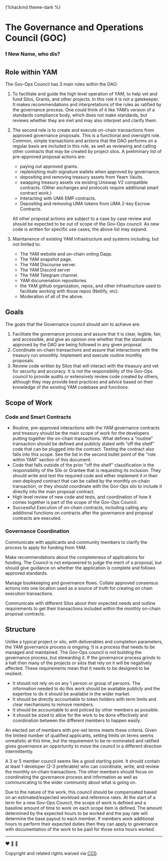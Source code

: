 {%hackmd theme-dark %}


# The Governance and Operations Council (GOC)



### ❗ New Name, who dis?


## Role within YAM

The Gov-Ops Council has 3 main roles within the DAO:

1. To facilitate and guide the high level operation of YAM, to help vet and fund Silos, Grants, and other projects. In this role it is not a gatekeeper. It makes recommendations and interpretations of the rules as ratified by the governance process. One could think of it like YAM’s version of a standards compliance body, which does not make standards, but reviews whether they are met and may also interpret and clarify them.
2. The second role is to create and execute on-chain transactions from approved governance proposals. This is a functional and oversight role. Common, simple transactions and actions that the DAO performs on a regular basis are included in this role, as well as reviewing and calling other contracts that may be created by project silos. A preliminary list of pre-approved proposal actions are:

    - paying out approved grants.
    - replenishing multi-signature wallets when approved by governance.
    - depositing and removing treasury assets from Yearn Vaults.
    - swapping treasury assets via existing Uniswap V2 compatible contracts. (Other exchanges and protocols require additional smart contract work.)
    - Interacting with UMA EMP contracts.
    - Depositing and removing UMA tokens from UMA 2-key Escrow Contracts.

    All other proposal actions are subject to a case by case review and should be expected to be out of scope of the Gov-Ops council. As new code is written for specific use cases, the above list may expand.

3. Maintanence of existing YAM infrastructure and systems including, but not limited to:
    - The YAM website and on-chain voting Dapp.
    - The YAM snapshot page.
    - The YAM Discourse server.
    - The YAM Discord server
    - The YAM Telegram channel.
    - YAM documenation repositories.
    - the YAM github organization, repos, and other infrastructure used to facilitate working with those repos (Netlify, etc).
    - Moderation of all of the above.

## Goals

The goals that the Governance council should aim to achieve are:

1. Facilitate the governance process and assure that it is clear, legible, fair, and accessible, and give an opinion one whether that the standards approved by the DAO are being followed in any given proposal.
2. Coordinate on-chain transactions and assure that interactions with the treasury run smoothly. Implement and execute routine monthly proposals.
3. Review code written by Silos that will interact with the treasury and vet for security and accuracy. It is not the responsibility of the Gov-Ops council to provide audits or extensively review code created by others, although they may provide best practices and advice based on their knowledge of the existing YAM codebase and functions.

## Scope of Work

### Code and Smart Contracts

- Routine, pre-approved interactions with the YAM governance contracts and treasury should be the main scope of work for the developers putting together the on-chain transactions. What defines a “routine” transaction should be defined and publicly stated with “off the shelf” code that can be plugged into the contract. Testing the contract also falls into this scope. See the list in the second bullet point of the "role within YAM" section of this document.
- Code that falls outside of the prior "off the shelf" classification is the responsibility of the Silo or Grantee that is requesting its inclusion. They should write and test the required code and either implement it in their own deployed contract that can be called by the monthly on-chain transaction, or they should coordinate with the Gov-Ops silo to include it directly into the main proposal contract.
- High level review of new code and tests, and coordination of how it comes together is part of the scope of the Gov-Ops Council.
- Successful Execution of on-chain contracts, including calling any additional functions on contracts after the governance and proposal contracts are executed.

### Governance Coordination

Communicate with applicants and community members to clarify the process to apply for funding from YAM.

Make recommendations about the completeness of applications for funding. The Council is not empowered to judge the merit of a proposal, but should give guidance on whether the application is complete and follows approved standards.

Manage bookkeeping and governance flows. Collate approved consensus actions into one location used as a source of truth for creating on chain execution transactions.

Communicate with different Silos about their expected needs and outline requirements to get their transactions included within the monthly on-chain proposal contracts.

## Structure

Unlike a typical project or silo, with deliverables and completion parameters, the YAM governance process is ongoing. It is a process that needs to be managed and maintained. The Gov-Ops council is not building the governance process, but stewarding it. If the governance process grinds to a halt then many of the projects or silos that rely on it will be negatively affected. These requirements mean that it needs to be designed to be resilient.

- It should not rely on on any 1 person or group of persons. The information needed to do this work should be available publicly and the expertise to do it should be available in the wider market.
- It should be directly accountable to token holders with term limits and clear mechanisms to remove members.
- It should be accountable to and policed by other members as possible.
- It should be sized to allow for the work to be done effectively and coordination between the different members to happen easily.

An elected set of members with pre-set terms meets these criteria. Given the limited number of qualified applicants, setting limits on terms seems unrealistic at this time, but the requirement to be re-nominated and ratified gives governance an opportunity to move the council in a different direction intermittently.

A 3 or 5 member council seems like a good starting point. It should contain at least 1 developer (2-3 preferable) who can coordinate, write, and review the monthly on-chain transactions. The other members should focus on coordinating the governance process and information as well as communicating to the wider community about what is going on.

Due to the nature of the work, this council should be compensated based on an estimated/expected workload and reference rates. At the start of a term for a new Gov-Ops Council, the scope of work is defined and a baseline amount of time to work on each scope item is defined. The amount determined by the expected hours to be worked and the pay rate will determine the base payout to each member. If members work additional hours to perform their expected duties then they can apply to governance with documentation of the work to be paid for those extra hours worked.

---

:heart: :rocket: :sweet_potato:

Copyright and related rights waived via [CC0](https://creativecommons.org/publicdomain/zero/1.0/).
